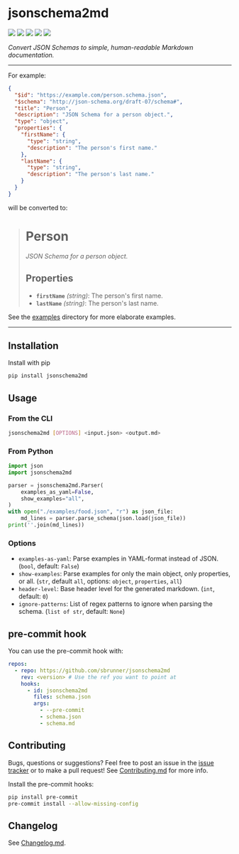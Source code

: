 # jsonschema2md

[![](https://flat.badgen.net/pypi/v/jsonschema2md?icon=pypi)](https://pypi.org/project/jsonschema2md)
[![](https://flat.badgen.net/github/release/sbrunner/jsonschema2md)](https://github.com/sbrunner/jsonschema2md/releases)
[![](https://flat.badgen.net/github/checks/sbrunner/jsonschema2md/)](https://github.com/sbrunner/jsonschema2md/actions)
![](https://flat.badgen.net/github/last-commit/sbrunner/jsonschema2md)
![](https://flat.badgen.net/github/license/sbrunner/jsonschema2md)

_Convert JSON Schemas to simple, human-readable Markdown documentation._

---

For example:

```json
{
  "$id": "https://example.com/person.schema.json",
  "$schema": "http://json-schema.org/draft-07/schema#",
  "title": "Person",
  "description": "JSON Schema for a person object.",
  "type": "object",
  "properties": {
    "firstName": {
      "type": "string",
      "description": "The person's first name."
    },
    "lastName": {
      "type": "string",
      "description": "The person's last name."
    }
  }
}
```

will be converted to:

> # Person
>
> _JSON Schema for a person object._
>
> ## Properties
>
> - **`firstName`** _(string)_: The person's first name.
> - **`lastName`** _(string)_: The person's last name.

See the [examples](https://github.com/sbrunner/jsonschema2md/tree/master/examples)
directory for more elaborate examples.

---

## Installation

Install with pip

```sh
pip install jsonschema2md
```

## Usage

### From the CLI

```sh
jsonschema2md [OPTIONS] <input.json> <output.md>
```

### From Python

```python
import json
import jsonschema2md

parser = jsonschema2md.Parser(
    examples_as_yaml=False,
    show_examples="all",
)
with open("./examples/food.json", "r") as json_file:
    md_lines = parser.parse_schema(json.load(json_file))
print(''.join(md_lines))
```

### Options

- `examples-as-yaml`: Parse examples in YAML-format instead of JSON. (`bool`, default:
  `False`)
- `show-examples`: Parse examples for only the main object, only properties, or all.
  (`str`, default `all`, options: `object`, `properties`, `all`)
- `header-level`: Base header level for the generated markdown. (`int`, default: `0`)
- `ignore-patterns`: List of regex patterns to ignore when parsing the schema. (`list of
str`, default: `None`)

## pre-commit hook

You can use the pre-commit hook with:

```yaml
repos:
  - repo: https://github.com/sbrunner/jsonschema2md
    rev: <version> # Use the ref you want to point at
    hooks:
      - id: jsonschema2md
        files: schema.json
        args:
          - --pre-commit
          - schema.json
          - schema.md
```

## Contributing

Bugs, questions or suggestions? Feel free to post an issue in the
[issue tracker](https://github.com/sbrunner/jsonschema2md/issues/) or to make a pull
request! See
[Contributing.md](https://github.com/sbrunner/jsonschema2md/blob/master/CONTRIBUTING.md)
for more info.

Install the pre-commit hooks:

```bash
pip install pre-commit
pre-commit install --allow-missing-config
```

## Changelog

See [Changelog.md](https://github.com/sbrunner/jsonschema2md/blob/master/CHANGELOG.md).
